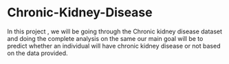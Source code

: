 # Chronic-Kidney-Disease
In this project , we will be going through the Chronic kidney disease dataset and doing the complete analysis on the same our main goal will be to predict whether an individual will have chronic kidney disease or not based on the data provided.
